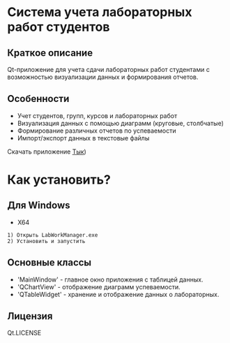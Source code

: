 # Система учета лабораторных работ студентов

## Краткое описание  
Qt-приложение для учета сдачи лабораторных работ студентами с возможностью визуализации данных и формирования отчетов.

## Особенности
- Учет студентов, групп, курсов и лабораторных работ
- Визуализация данных с помощью диаграмм (круговые, столбчатые)
- Формирование различных отчетов по успеваемости
- Импорт/экспорт данных в текстовые файлы

Скачать приложение [Тык](https://github.com/nenesi143/LabWorkManager.git))
# Как установить?
  ## Для Windows
  - X64
  ```
  1) Открыть LabWorkManager.exe
  2) Установить и запустить
  ```

## Основные классы
- 'MainWindow' - главное окно приложения с таблицей данных.
- 'QChartView' - отображение диаграмм успеваемости.
- 'QTableWidget' - хранение и отображение данных о лабораторных.

## Лицензия
Qt.LICENSE
